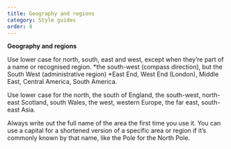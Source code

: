 ```yaml
---
title: Geography and regions
category: Style guides
order: 8
---
```



**Geography and regions**

Use lower case for north, south, east and west, except when they’re part of a name or recognised region.
*the south-west (compass direction), but the South West (administrative region)
*East End, West End (London), Middle East, Central America, South America.

Use lower case for the north, the south of England, the south-west, north-east Scotland, south Wales, the west, western Europe, the far east, south-east Asia.

Always write out the full name of the area the first time you use it. You can use a capital for a shortened version of a specific area or region if it’s commonly known by that name, like the Pole for the North Pole.

